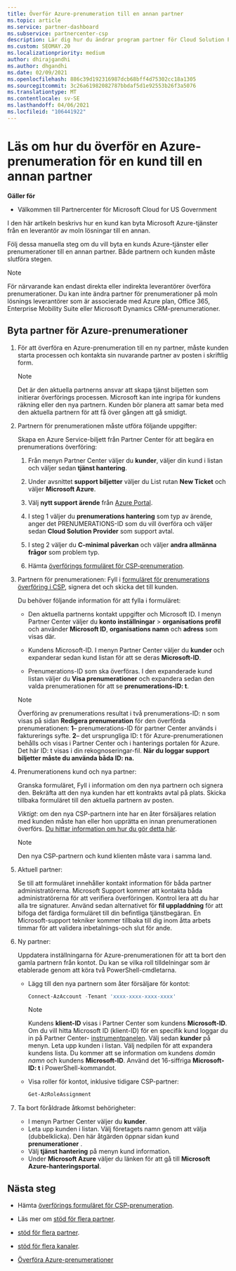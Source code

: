 ```yaml
---
title: Överför Azure-prenumeration till en annan partner
ms.topic: article
ms.service: partner-dashboard
ms.subservice: partnercenter-csp
description: Lär dig hur du ändrar program partner för Cloud Solution Provider som är associerad med kundens Azure-prenumerationer.
ms.custom: SEOMAY.20
ms.localizationpriority: medium
author: dhirajgandhi
ms.author: dhgandhi
ms.date: 02/09/2021
ms.openlocfilehash: 886c39d192316987dcb68bff4d75302cc18a1305
ms.sourcegitcommit: 3c26a61982082787bbdaf5d1e92553b26f3a5076
ms.translationtype: MT
ms.contentlocale: sv-SE
ms.lasthandoff: 04/06/2021
ms.locfileid: "106441922"
---
```

# <a name="learn-how-to-transfer-a-customers-azure-subscriptions-to-another-partner"></a>Läs om hur du överför en Azure-prenumeration för en kund till en annan partner

**Gäller för**

- Välkommen till Partnercenter för Microsoft Cloud for US Government

I den här artikeln beskrivs hur en kund kan byta Microsoft Azure-tjänster från en leverantör av moln lösningar till en annan.

Följ dessa manuella steg om du vill byta en kunds Azure-tjänster eller prenumerationer till en annan partner. Både partnern och kunden måste slutföra stegen.

>[!Note]  
>För närvarande kan endast direkta eller indirekta leverantörer överföra prenumerationer.
>Du kan inte ändra partner för prenumerationer på moln lösnings leverantörer som är associerade med Azure plan, Office 365, Enterprise Mobility Suite eller Microsoft Dynamics CRM-prenumerationer.

## <a name="switch-partners-for-azure-subscriptions"></a>Byta partner för Azure-prenumerationer

1. För att överföra en Azure-prenumeration till en ny partner, måste kunden starta processen och kontakta sin nuvarande partner av posten i skriftlig form.

   >[!Note]
   > Det är den aktuella partnerns ansvar att skapa tjänst biljetten som initierar överförings processen. Microsoft kan inte ingripa för kundens räkning eller den nya partnern. Kunden bör planera att samar beta med den aktuella partnern för att få över gången att gå smidigt.

2. Partnern för prenumerationen måste utföra följande uppgifter:

   Skapa en Azure Service-biljett från Partner Center för att begära en prenumerations överföring:

   1. Från menyn Partner Center väljer du **kunder**, väljer din kund i listan och väljer sedan **tjänst hantering**.

   2. Under avsnittet **support biljetter** väljer du List rutan **New Ticket** och väljer **Microsoft Azure**.
   
   3. Välj **nytt support ärende** från [Azure Portal](https://portal.azure.com).
   
   4. I steg 1 väljer du **prenumerations hantering** som typ av ärende, anger det PRENUMERATIONS-ID som du vill överföra och väljer sedan **Cloud Solution Provider** som support avtal.
   
   5. I steg 2 väljer du **C-minimal påverkan** och väljer **andra allmänna frågor** som problem typ.
   
   6. Hämta [överförings formuläret för CSP-prenumeration](https://query.prod.cms.rt.microsoft.com/cms/api/am/binary/RWwTWC).

3. Partnern för prenumerationen: Fyll i [formuläret för prenumerations överföring i CSP](https://query.prod.cms.rt.microsoft.com/cms/api/am/binary/RWwTWC), signera det och skicka det till kunden. 

   Du behöver följande information för att fylla i formuläret:

   - Den aktuella partnerns kontakt uppgifter och Microsoft ID. I menyn Partner Center väljer du **konto inställningar** &gt; **organisations profil** och använder **Microsoft ID**, **organisations namn** och **adress** som visas där.

   - Kundens Microsoft-ID. I menyn Partner Center väljer du **kunder** och expanderar sedan kund listan för att se deras **Microsoft-ID**.

   - Prenumerations-ID som ska överföras. I den expanderade kund listan väljer du **Visa prenumerationer** och expandera sedan den valda prenumerationen för att se **prenumerations-ID: t**.

   >[!Note]
   >Överföring av prenumerations resultat i två prenumerations-ID: n som visas på sidan **Redigera prenumeration** för den överförda prenumerationen: **1**– prenumerations-ID för partner Center används i fakturerings syfte. **2**– det ursprungliga ID: t för Azure-prenumerationen behålls och visas i Partner Center och i hanterings portalen för Azure. Det här ID: t visas i din rekognoseringar-fil.  **När du loggar support biljetter måste du använda båda ID: na.**

4. Prenumerationens kund och nya partner:

   Granska formuläret, Fyll i information om den nya partnern och signera den. Bekräfta att den nya kunden har ett kontrakts avtal på plats. Skicka tillbaka formuläret till den aktuella partnern av posten.

   *Viktigt*: om den nya CSP-partnern inte har en åter försäljares relation med kunden måste han eller hon upprätta en innan prenumerationen överförs. [Du hittar information om hur du gör detta här](request-a-relationship-with-a-customer.md).

   >[!Note]
   >Den nya CSP-partnern och kund klienten måste vara i samma land. 

5. Aktuell partner:

   Se till att formuläret innehåller kontakt information för båda partner administratörerna. Microsoft Support kommer att kontakta båda administratörerna för att verifiera överföringen. Kontrol lera att du har alla tre signaturer. Använd sedan alternativet för **fil uppladdning** för att bifoga det färdiga formuläret till din befintliga tjänstbegäran. En Microsoft-support tekniker kommer tillbaka till dig inom åtta arbets timmar för att validera inbetalnings-och slut för ande.

6. Ny partner:

   Uppdatera inställningarna för Azure-prenumerationen för att ta bort den gamla partnern från kontot. Du kan se vilka roll tilldelningar som är etablerade genom att köra två PowerShell-cmdletarna.

   - Lägg till den nya partnern som åter försäljare för kontot:

     ```powershell
     Connect-AzAccount -Tenant 'xxxx-xxxx-xxxx-xxxx'
     ```

     >[!NOTE]
     > Kundens **klient-ID** visas i Partner Center som kundens **Microsoft-ID**. Om du vill hitta Microsoft ID (klient-ID) för en specifik kund loggar du in på Partner Center- [instrumentpanelen](https://partner.microsoft.com/dashboard). Välj sedan **kunder** på menyn. Leta upp kunden i listan. Välj nedpilen för att expandera kundens lista. Du kommer att se information om kundens *domän namn* och kundens **Microsoft-ID**. Använd det 16-siffriga **Microsoft-ID: t** i PowerShell-kommandot.

   - Visa roller för kontot, inklusive tidigare CSP-partner:

     ```powershell
     Get-AzRoleAssignment
     ```

7. Ta bort föråldrade åtkomst behörigheter:

   - I menyn Partner Center väljer du **kunder**.
   - Leta upp kunden i listan. Välj företagets namn genom att välja (dubbelklicka). Den här åtgärden öppnar sidan kund **prenumerationer** .
   - Välj **tjänst hantering** på menyn kund information.
   - Under **Microsoft Azure** väljer du länken för att gå till **Microsoft Azure-hanteringsportal**.

## <a name="next-steps"></a>Nästa steg

- Hämta [överförings formuläret för CSP-prenumeration](https://query.prod.cms.rt.microsoft.com/cms/api/am/binary/RE4ATIA).

- Läs mer om [stöd för flera partner](multipartner.md).

- [stöd för flera partner](multipartner.md).
- [stöd för flera kanaler](multichannel.md).
- [Överföra Azure-prenumerationer](/azure/cost-management-billing/manage/transfer-subscriptions-subscribers-csp)